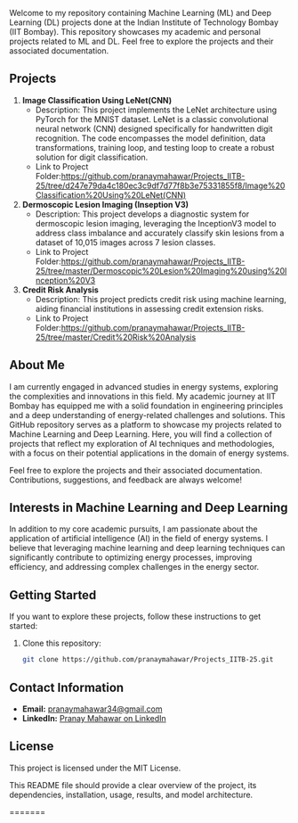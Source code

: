 
Welcome to my repository containing Machine Learning (ML) and Deep Learning (DL) projects done at the Indian Institute of Technology Bombay (IIT Bombay). This repository showcases my academic and personal projects related to ML and DL. Feel free to explore the projects and their associated documentation.

## Projects

1. **Image Classification Using LeNet(CNN)**
   - Description: This project implements the LeNet architecture using PyTorch for the MNIST dataset. LeNet is a classic convolutional neural network (CNN) designed specifically for handwritten digit 
     recognition. The code encompasses the model definition, data transformations, training loop, and testing loop to create a robust solution for digit classification.
   - Link to Project Folder:https://github.com/pranaymahawar/Projects_IITB-25/tree/d247e79da4c180ec3c9df7d77f8b3e75331855f8/Image%20Classification%20Using%20LeNet(CNN)
2. **Dermoscopic Lesion Imaging (Inseption V3)**
   - Description: This project develops a diagnostic system for dermoscopic lesion imaging, leveraging the InceptionV3 model to address class imbalance and accurately classify skin lesions from a dataset of 
     10,015 images across 7 lesion classes.
   - Link to Project Folder:https://github.com/pranaymahawar/Projects_IITB-25/tree/master/Dermoscopic%20Lesion%20Imaging%20using%20Inception%20V3
3. **Credit Risk Analysis**
   - Description: This project predicts credit risk using machine learning, aiding financial institutions in assessing credit extension risks.
   - Link to Project Folder:https://github.com/pranaymahawar/Projects_IITB-25/tree/master/Credit%20Risk%20Analysis

<!-- Add more projects as needed -->

## About Me
I am currently engaged in advanced studies in energy systems, exploring the complexities and innovations in this field. My academic journey at IIT Bombay has equipped me with a solid foundation in engineering principles and a deep understanding of energy-related challenges and solutions.
This GitHub repository serves as a platform to showcase my projects related to Machine Learning and Deep Learning. Here, you will find a collection of projects that reflect my exploration of AI techniques and methodologies, with a focus on their potential applications in the domain of energy systems.

Feel free to explore the projects and their associated documentation. Contributions, suggestions, and feedback are always welcome!
## Interests in Machine Learning and Deep Learning

In addition to my core academic pursuits, I am passionate about the application of artificial intelligence (AI) in the field of energy systems. I believe that leveraging machine learning and deep learning techniques can significantly contribute to optimizing energy processes, improving efficiency, and addressing complex challenges in the energy sector.

## Getting Started

If you want to explore these projects, follow these instructions to get started:

1. Clone this repository:
   ```bash
   git clone https://github.com/pranaymahawar/Projects_IITB-25.git

## Contact Information
- **Email:** pranaymahawar34@gmail.com
- **LinkedIn:** [Pranay Mahawar on LinkedIn](www.linkedin.com/in/pranay-mahawar-13691316a)

## License
This project is licensed under the MIT License.

This README file should provide a clear overview of the project, its dependencies, installation, usage, results, and model architecture.


=======

